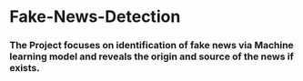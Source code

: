 # Fake-News-Detection

### The Project focuses on identification of fake news via Machine learning model and reveals the origin and source of the news if exists.
